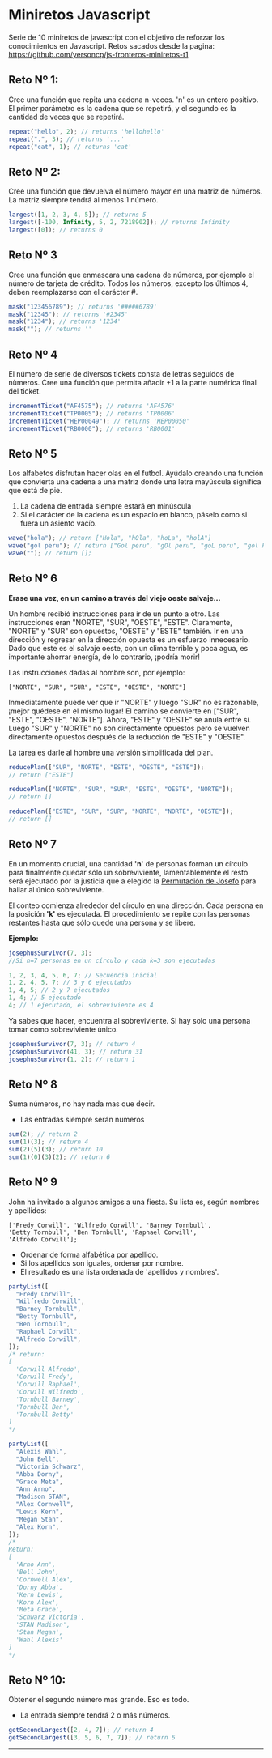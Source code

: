 # Miniretos Javascript

Serie de 10 miniretos de javascript con el objetivo de reforzar los conocimientos en Javascript.
Retos sacados desde la pagina: https://github.com/yersoncp/js-fronteros-miniretos-t1

## Reto Nº 1:

Cree una función que repita una cadena n-veces. 'n' es un entero positivo. El primer parámetro es la cadena que se repetirá, y el segundo es la cantidad de veces que se repetirá.

```javascript
repeat("hello", 2); // returns 'hellohello'
repeat(".", 3); // returns '...'
repeat("cat", 1); // returns 'cat'
```

## Reto Nº 2:

Cree una función que devuelva el número mayor en una matriz de números. La matriz siempre tendrá al menos 1 número.

```javascript
largest([1, 2, 3, 4, 5]); // returns 5
largest([-100, Infinity, 5, 2, 7218902]); // returns Infinity
largest([0]); // returns 0
```

## Reto Nº 3

Cree una función que enmascara una cadena de números, por ejemplo el número de tarjeta de crédito. Todos los números, excepto los últimos 4, deben reemplazarse con el carácter #.

```javascript
mask("123456789"); // returns '#####6789'
mask("12345"); // returns '#2345'
mask("1234"); // returns '1234'
mask(""); // returns ''
```

## Reto Nº 4

El número de serie de diversos tickets consta de letras seguidos de nùmeros. Cree una función que permita añadir +1 a la parte numérica final del ticket.

```javascript
incrementTicket("AF4575"); // returns 'AF4576'
incrementTicket("TP0005"); // returns 'TP0006'
incrementTicket("HEP00049"); // returns 'HEP00050'
incrementTicket("RB0000"); // returns 'RB0001'
```

## Reto Nº 5

Los alfabetos disfrutan hacer olas en el futbol. Ayúdalo creando una función que convierta una cadena a una matriz donde una letra mayúscula significa que está de pie.

1. La cadena de entrada siempre estará en minúscula
2. Si el carácter de la cadena es un espacio en blanco, páselo como si fuera un asiento vacío.

```javascript
wave("hola"); // return ["Hola", "hOla", "hoLa", "holA"]
wave("gol peru"); // return ["Gol peru", "gOl peru", "goL peru", "gol Peru", "gol pEru", "gol peRu", "gol perU"]
wave(""); // return [];
```

## Reto Nº 6

**Érase una vez, en un camino a través del viejo oeste salvaje...**

Un hombre recibió instrucciones para ir de un punto a otro. Las instrucciones eran "NORTE", "SUR", "OESTE", "ESTE". Claramente, "NORTE" y "SUR" son opuestos, "OESTE" y "ESTE" también. Ir en una dirección y regresar en la dirección opuesta es un esfuerzo innecesario. Dado que este es el salvaje oeste, con un clima terrible y poca agua, es importante ahorrar energía, de lo contrario, ¡podría morir!

Las instrucciones dadas al hombre son, por ejemplo:

```
["NORTE", "SUR", "SUR", "ESTE", "OESTE", "NORTE"]
```

Inmediatamente puede ver que ir "NORTE" y luego "SUR" no es razonable, ¡mejor quédese en el mismo lugar! El camino se convierte en ["SUR", "ESTE", "OESTE", "NORTE"]. Ahora, "ESTE" y "OESTE" se anula entre sí. Luego "SUR" y "NORTE" no son directamente opuestos pero se vuelven directamente opuestos después de la reducción de "ESTE" y "OESTE".

La tarea es darle al hombre una versión simplificada del plan.

```javascript
reducePlan(["SUR", "NORTE", "ESTE", "OESTE", "ESTE"]);
// return ["ESTE"]

reducePlan(["NORTE", "SUR", "SUR", "ESTE", "OESTE", "NORTE"]);
// return []

reducePlan(["ESTE", "SUR", "SUR", "NORTE", "NORTE", "OESTE"]);
// return []
```

## Reto Nº 7

En un momento crucial, una cantidad **'n'** de personas forman un círculo para finalmente quedar sólo un sobreviviente, lamentablemente el resto será ejecutado por la justicia que a elegido la [Permutación de Josefo](https://en.wikipedia.org/wiki/Josephus_problem) para hallar al único sobreviviente.

El conteo comienza alrededor del círculo en una dirección. Cada persona en la posición **'k'** es ejecutada. El procedimiento se repite con las personas restantes hasta que sólo quede una persona y se libere.

**Ejemplo:**

```javascript
josephusSurvivor(7, 3);
//Si n=7 personas en un círculo y cada k=3 son ejecutadas

1, 2, 3, 4, 5, 6, 7; // Secuencia inicial
1, 2, 4, 5, 7; // 3 y 6 ejecutados
1, 4, 5; // 2 y 7 ejecutados
1, 4; // 5 ejecutado
4; // 1 ejecutado, el sobreviviente es 4
```

Ya sabes que hacer, encuentra al sobreviviente. Si hay solo una persona tomar como sobreviviente único.

```javascript
josephusSurvivor(7, 3); // return 4
josephusSurvivor(41, 3); // return 31
josephusSurvivor(1, 2); // return 1
```

## Reto Nº 8

Suma números, no hay nada mas que decir.

- Las entradas siempre serán numeros

```javascript
sum(2); // return 2
sum(1)(3); // return 4
sum(2)(5)(3); // return 10
sum(1)(0)(3)(2); // return 6
```

## Reto Nº 9

John ha invitado a algunos amigos a una fiesta. Su lista es, según nombres y apellidos:

```
['Fredy Corwill', 'Wilfredo Corwill', 'Barney Tornbull',
'Betty Tornbull', 'Ben Tornbull', 'Raphael Corwill',
'Alfredo Corwill'];
```

- Ordenar de forma alfabética por apellido.
- Si los apellidos son iguales, ordenar por nombre.
- El resultado es una lista ordenada de 'apellidos y nombres'.

```javascript
partyList([
  "Fredy Corwill",
  "Wilfredo Corwill",
  "Barney Tornbull",
  "Betty Tornbull",
  "Ben Tornbull",
  "Raphael Corwill",
  "Alfredo Corwill",
]);
/* return:
[
  'Corwill Alfredo',
  'Corwill Fredy',
  'Corwill Raphael',
  'Corwill Wilfredo',
  'Tornbull Barney',
  'Tornbull Ben',
  'Tornbull Betty'
]
*/

partyList([
  "Alexis Wahl",
  "John Bell",
  "Victoria Schwarz",
  "Abba Dorny",
  "Grace Meta",
  "Ann Arno",
  "Madison STAN",
  "Alex Cornwell",
  "Lewis Kern",
  "Megan Stan",
  "Alex Korn",
]);
/*
Return:
[
  'Arno Ann',
  'Bell John',
  'Cornwell Alex',
  'Dorny Abba',
  'Kern Lewis',
  'Korn Alex',
  'Meta Grace',
  'Schwarz Victoria',
  'STAN Madison',
  'Stan Megan',
  'Wahl Alexis'
]
*/
```

## Reto Nº 10:

Obtener el segundo número mas grande. Eso es todo.

- La entrada siempre tendrá 2 o más números.

```javascript
getSecondLargest([2, 4, 7]); // return 4
getSecondLargest([3, 5, 6, 7, 7]); // return 6
```

---
